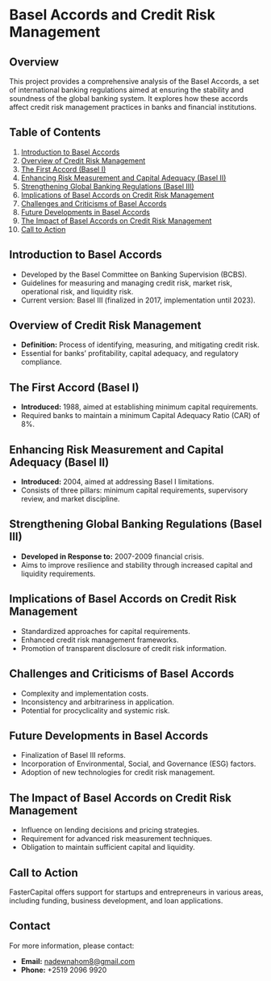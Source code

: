 # Basel Accords and Credit Risk Management

## Overview
This project provides a comprehensive analysis of the Basel Accords, a set of international banking regulations aimed at ensuring the stability and soundness of the global banking system. It explores how these accords affect credit risk management practices in banks and financial institutions.

## Table of Contents
1. [Introduction to Basel Accords](#introduction-to-basel-accords)
2. [Overview of Credit Risk Management](#overview-of-credit-risk-management)
3. [The First Accord (Basel I)](#the-first-accord-basel-i)
4. [Enhancing Risk Measurement and Capital Adequacy (Basel II)](#enhancing-risk-measurement-and-capital-adequacy-basel-ii)
5. [Strengthening Global Banking Regulations (Basel III)](#strengthening-global-banking-regulations-basel-iii)
6. [Implications of Basel Accords on Credit Risk Management](#implications-of-basel-accords-on-credit-risk-management)
7. [Challenges and Criticisms of Basel Accords](#challenges-and-criticisms-of-basel-accords)
8. [Future Developments in Basel Accords](#future-developments-in-basel-accords)
9. [The Impact of Basel Accords on Credit Risk Management](#the-impact-of-basel-accords-on-credit-risk-management)
10. [Call to Action](#call-to-action)

## Introduction to Basel Accords
- Developed by the Basel Committee on Banking Supervision (BCBS).
- Guidelines for measuring and managing credit risk, market risk, operational risk, and liquidity risk.
- Current version: Basel III (finalized in 2017, implementation until 2023).

## Overview of Credit Risk Management
- **Definition:** Process of identifying, measuring, and mitigating credit risk.
- Essential for banks’ profitability, capital adequacy, and regulatory compliance.

## The First Accord (Basel I)
- **Introduced:** 1988, aimed at establishing minimum capital requirements.
- Required banks to maintain a minimum Capital Adequacy Ratio (CAR) of 8%.

## Enhancing Risk Measurement and Capital Adequacy (Basel II)
- **Introduced:** 2004, aimed at addressing Basel I limitations.
- Consists of three pillars: minimum capital requirements, supervisory review, and market discipline.

## Strengthening Global Banking Regulations (Basel III)
- **Developed in Response to:** 2007-2009 financial crisis.
- Aims to improve resilience and stability through increased capital and liquidity requirements.

## Implications of Basel Accords on Credit Risk Management
- Standardized approaches for capital requirements.
- Enhanced credit risk management frameworks.
- Promotion of transparent disclosure of credit risk information.

## Challenges and Criticisms of Basel Accords
- Complexity and implementation costs.
- Inconsistency and arbitrariness in application.
- Potential for procyclicality and systemic risk.

## Future Developments in Basel Accords
- Finalization of Basel III reforms.
- Incorporation of Environmental, Social, and Governance (ESG) factors.
- Adoption of new technologies for credit risk management.

## The Impact of Basel Accords on Credit Risk Management
- Influence on lending decisions and pricing strategies.
- Requirement for advanced risk measurement techniques.
- Obligation to maintain sufficient capital and liquidity.

## Call to Action
FasterCapital offers support for startups and entrepreneurs in various areas, including funding, business development, and loan applications.

## Contact
For more information, please contact:
- **Email:** nadewnahom8@gmail.com
- **Phone:** +2519 2096 9920

